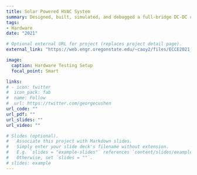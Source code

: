 ```yaml
---
title: Solar Powered HVAC System
summary: Designed, built, simulated, and debugged a full-bridge DC-DC converter system with MPPT control. Project was tested with a solar simulator in order to determine the efficacy of various control architectures for solar-powered HVAC systems for smart buildings. Second auther on a conference paper about the research in IEEE ECCE 2021.
tags:
- Hardware
date: "2021"

# Optional external URL for project (replaces project detail page).
external_link: "https://web.engr.oregonstate.edu/~caoy2/files/ECCE2021_NirajaHAVC.pdf"

image:
  caption: Hardware Testing Setup
  focal_point: Smart

links:
# - icon: twitter
#  icon_pack: fab
#  name: Follow
#  url: https://twitter.com/georgecushen
url_code: ""
url_pdf: ""
url_slides: ""
url_video: ""

# Slides (optional).
#   Associate this project with Markdown slides.
#   Simply enter your slide deck's filename without extension.
#   E.g. `slides = "example-slides"` references `content/slides/example-slides.md`.
#   Otherwise, set `slides = ""`.
# slides: example
---
```


